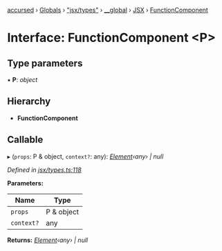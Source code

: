 [accursed](../README.md) › [Globals](../globals.md) › ["jsx/types"](../modules/_jsx_types_.md) › [__global](../modules/_jsx_types_.__global.md) › [JSX](../modules/_jsx_types_.__global.jsx.md) › [FunctionComponent](_jsx_types_.__global.jsx.functioncomponent.md)

# Interface: FunctionComponent <**P**>

## Type parameters

▪ **P**: *object*

## Hierarchy

* **FunctionComponent**

## Callable

▸ (`props`: P & object, `context?`: any): *[Element](_jsx_types_.__global.jsx.element.md)‹any› | null*

*Defined in [jsx/types.ts:118](https://github.com/cancerberoSgx/accursed/blob/5b2518e/src/jsx/types.ts#L118)*

**Parameters:**

Name | Type |
------ | ------ |
`props` | P & object |
`context?` | any |

**Returns:** *[Element](_jsx_types_.__global.jsx.element.md)‹any› | null*

